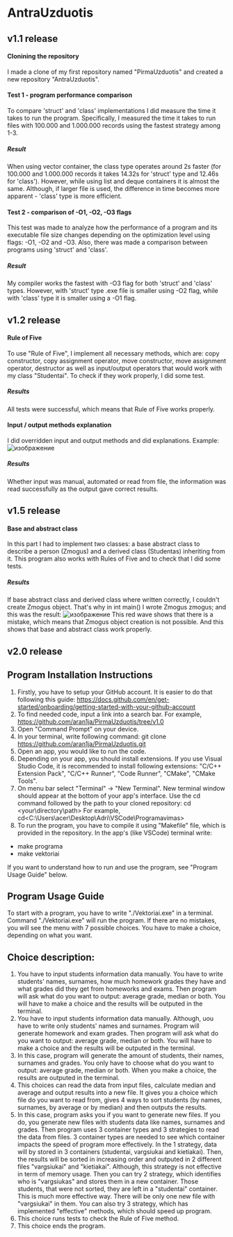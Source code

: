 # AntraUzduotis

## v1.1 release
#### Clonining the repository
I made a clone of my first repository named "PirmaUzduotis" and created a new repository "AntraUzduotis".

#### Test 1 - program performance comparison
To compare 'struct' and 'class' implementations I did measure the time it takes to run the program. Specifically, I measured the time it takes to run files with 100.000 and 1.000.000 records using the fastest strategy among 1-3.
##### Result
When using vector container, the class type operates around 2s faster (for 100.000 and 1.000.000 records it takes 14.32s for 'struct' type and 12.46s for 'class'). However, while using list and deque containers it is almost the same. Although, if larger file is used, the difference in time becomes more apparent - 'class' type is more efficient.

#### Test 2 - comparison of -O1, -O2, -O3 flags
This test was made to analyze how the performance of a program and its executable file size changes depending on the optimization level using flags: -O1, -O2 and -O3. Also, there was made a comparison between programs using 'struct' and 'class'.
##### Result
My compiler works the fastest with -O3 flag for both 'struct' and 'class' types. However, with 'struct' type .exe file is smaller using -O2 flag, while with 'class' type it is smaller using a -O1 flag.

## v1.2 release
#### Rule of Five
To use "Rule of Five", I implement all necessary methods, which are: copy constructor, copy assignment operator, move constructor, move assignment operator, destructor as well as input/output operators that would work with my class "Studentai". To check if they work properly, I did some test.
##### Results
All tests were successful, which means that Rule of Five works properly.

#### Input / output methods explanation
I did overridden input and output methods and did explanations. Example:
![изображение](https://github.com/aran1ja/AntraUzduotis/assets/147089828/639c853e-dbd6-4f24-9109-12f9f860f14c)
##### Results
Whether input was manual, automated or read from file, the information was read successfully as the output gave correct results.

## v1.5 release
#### Base and abstract class
In this part I had to implement two classes: a base abstract class to describe a person (Zmogus) and a derived class (Studentas) inheriting from it. This program also works with Rules of Five and to check that I did some tests.
##### Results
If base abstract class and derived class where written correctly, I couldn't create Zmogus object. That's why in int main() I wrote Zmogus zmogus; and this was the result: 
![изображение](https://github.com/aran1ja/AntraUzduotis/assets/147089828/c41668b4-f5e7-4d3a-9f95-ffd940a24e84)
This red wave shows that there is a mistake, which means that Zmogus object creation is not possible. And this shows that base and abstract class work properly.

## v2.0 release

## Program Installation Instructions
1. Firstly, you have to setup your GitHub account. It is easier to do that following this guide: https://docs.github.com/en/get-started/onboarding/getting-started-with-your-github-account 
2. To find needed code, input a link into a search bar. For example, https://github.com/aran1ja/PirmaUzduotis/tree/v1.0
3. Open "Command Prompt" on your device.
4. In your terminal, write following command: git clone <https://github.com/aran1ja/PirmaUzduotis.git>
5. Open an app, you would like to run the code.
6. Depending on your app, you should install extensions. If you use Visual Studio Code, it is recommended to install following extensions:
"C/C++ Extension Pack", "C/C++ Runner", "Code Runner", "CMake", "CMake Tools".
7. On menu bar select "Terminal" -> "New Terminal". New terminal window should appear at the bottom of your app's interface.
Use the cd command followed by the path to your cloned repository: cd <your\directory\path>
For example, cd<C:\Users\acer\Desktop\Adri\VSCode\Programavimas>
8. To run the program, you have to compile it using "Makefile" file, which is provided in the repository. In the app's (like VSCode) terminal write:
* make programa
* make vektoriai

If you want to understand how to run and use the program, see "Program Usage Guide" below.

## Program Usage Guide
To start with a program, you have to write "./Vektoriai.exe" in a terminal.
Command "./Vektoriai.exe" will run the program. If there are no mistakes, you will see the menu with 7 possible choices. You have to make a choice, depending on what you want.

## Choice description:
1. You have to input students information data manually. You have to write students' names, surnames, how much homework grades they have and what grades did they get from homeworks and exams. Then program will ask what do you want to output: average grade, median or both. You will have to make a choice and the results will be outputed in the terminal.
2. You have to input students information data manually. Although, uou have to write only students' names and surnames. Program will generate homework and exam grades. Then program will ask what do you want to output: average grade, median or both. You will have to make a choice and the results will be outputed in the terminal.
3. In this case, program will generate the amount of students, their names, surnames and grades. You only have to choose what do you want to output: average grade, median or both. When you make a choice, the results are outputed in the terminal.
4. This choices can read the data from input files, calculate median and average and output results into a new file. It gives you a choice which file do you want to read from, gives 4 ways to sort students (by names, surnames, by average or by median) and then outputs the results.
5. In this case, program asks you if you want to generate new files. If you do, you generate new files with students data like names, surnames and grades. Then program uses 3 container types and 3 strategies to read the data from files. 3 container types are needed to see which container impacts the speed of program more effectively. In the 1 strategy, data will by stored in 3 containers (studentai, vargsiukai and kietiakai). Then, the results will be sorted in increasing order and outputed in 2 different files "vargsiukai" and "kietiakai". Although, this strategy is not effective in term of memory usage. Then you can try 2 strategy, which identifies who is "vargsiukas" and stores them in a new container. Those students, that were not sorted, they are left in a "studentai" container. This is much more effective way. There will be only one new file with "vargsiukai" in them. You can also try 3 strategy, which has implemented "effective" methods, which should speed up program.
6. This choice runs tests to check the Rule of Five method.
7. This choice ends the program. 
